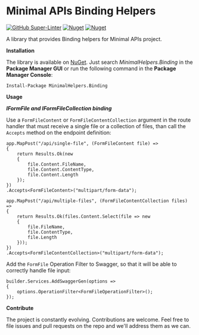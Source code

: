 # Minimal APIs Binding Helpers

[![GitHub Super-Linter](https://github.com/marcominerva/MinimalHelpers.Binding/workflows/Lint%20Code%20Base/badge.svg)](https://github.com/marketplace/actions/super-linter)
[![Nuget](https://img.shields.io/nuget/v/MinimalHelpers.Binding)](https://www.nuget.org/packages/MinimalHelpers.Binding)
[![Nuget](https://img.shields.io/nuget/dt/MinimalHelpers.Binding)](https://www.nuget.org/packages/MinimalHelpers.Binding)

A library that provides Binding helpers for Minimal APIs project.

**Installation**

The library is available on [NuGet](https://www.nuget.org/packages/MinimalHelpers.Binding). Just search *MinimalHelpers.Binding* in the **Package Manager GUI** or run the following command in the **Package Manager Console**:

    Install-Package MinimalHelpers.Binding

**Usage**

***IFormFile and IFormFileCollection binding***

Use a `FormFileContent` or `FormFileContentCollection` argument in the route handler that must receive a single file or a collection of files, than call the `Accepts` method on the endpoint definition:

    app.MapPost("/api/single-file", (FormFileContent file) =>
    {
        return Results.Ok(new
        {
            file.Content.FileName,
            file.Content.ContentType,
            file.Content.Length
        });
    })
    .Accepts<FormFileContent>("multipart/form-data");

    app.MapPost("/api/multiple-files", (FormFileContentCollection files) =>
    {
        return Results.Ok(files.Content.Select(file => new
        {
            file.FileName,
            file.ContentType,
            file.Length
        }));
    })
    .Accepts<FormFileContentCollection>("multipart/form-data");

Add the `FormFile` Operation Filter to Swagger, so that it will be able to correctly handle file input:

    builder.Services.AddSwaggerGen(options =>
    {
        options.OperationFilter<FormFileOperationFilter>();
    });

**Contribute**

The project is constantly evolving. Contributions are welcome. Feel free to file issues and pull requests on the repo and we'll address them as we can. 
